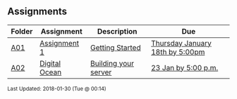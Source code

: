 ## Assignments
| Folder | Assignment | Description | Due|
 | ------------|------------|------------|------------|
 | [A01](https://github.com/rugbyprof/5373-Internet-Programming/tree/master/Assignments/A01) | [ Assignment 1 ](https://github.com/rugbyprof/5373-Internet-Programming/tree/master/Assignments/[A01](https://github.com/rugbyprof/5373-Internet-Programming/tree/master/Assignments/A01)) | [ Getting Started](https://github.com/rugbyprof/5373-Internet-Programming/tree/master/Assignments/[A01](https://github.com/rugbyprof/5373-Internet-Programming/tree/master/Assignments/A01)) | [Thursday January 18th by 5:00pm](https://github.com/rugbyprof/5373-Internet-Programming/tree/master/Assignments/[A01](https://github.com/rugbyprof/5373-Internet-Programming/tree/master/Assignments/A01)) |
 | [A02](https://github.com/rugbyprof/5373-Internet-Programming/tree/master/Assignments/A02) | [ Digital Ocean ](https://github.com/rugbyprof/5373-Internet-Programming/tree/master/Assignments/[A02](https://github.com/rugbyprof/5373-Internet-Programming/tree/master/Assignments/A02)) | [ Building your server](https://github.com/rugbyprof/5373-Internet-Programming/tree/master/Assignments/[A02](https://github.com/rugbyprof/5373-Internet-Programming/tree/master/Assignments/A02)) | [23 Jan by 5:00 p.m.](https://github.com/rugbyprof/5373-Internet-Programming/tree/master/Assignments/[A02](https://github.com/rugbyprof/5373-Internet-Programming/tree/master/Assignments/A02)) |

<sup>Last Updated: 2018-01-30 (Tue @ 00:14)</sup>
